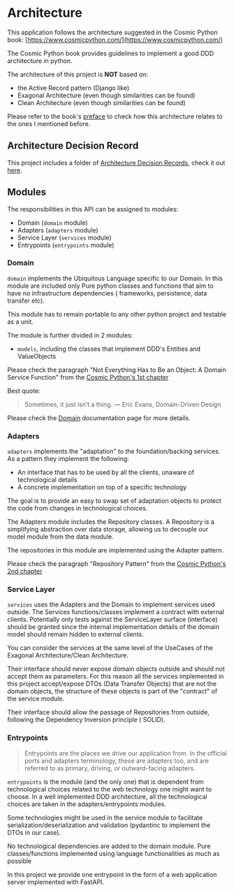 # Architecture

This application follows the architecture suggested in
the Cosmic Python book: [https://www.cosmicpython.com/](https://www.cosmicpython.com/)

The Cosmic Python book provides guidelines to implement
a good DDD architecture in python.

The architecture of this project is **NOT** based on:

* the Active Record pattern (Django like)
* Exagonal Architecture (even though similarities can be found)
* Clean Architecture (even though similarities can be found)

Please refer to the book's [preface](https://www.cosmicpython.com/book/preface.html) to check how this architecture
relates to the ones I mentioned before.

## Architecture Decision Record

This project includes a folder of [Architecture Decision Records](https://adr.github.io/), check it
out [here](adr/ADRs.md).

## Modules

The responsibilities in this API can be assigned to modules:

* Domain (`domain` module)
* Adapters (`adapters` module)
* Service Layer (`services` module)
* Entrypoints (`entrypoints` module)

### Domain

`domain` implements the Ubiquitous Language specific to our Domain.
In this module are included only Pure python classes and functions that aim to have no infrastructure dependencies (
frameworks, persistence, data transfer etc).

This module has to remain portable to any other python project and testable as a unit.

The module is further divided in 2 modules:

* `models`, including the classes that implement DDD's Entities and ValueObjects

Please check the paragraph "Not Everything Has to Be an Object: A Domain Service Function" from
the [Cosmic Python's 1st chapter](https://www.cosmicpython.com/book/chapter_01_domain_model.html)

Best quote:
> Sometimes, it just isn’t a thing. — Eric Evans, Domain-Driven Design

Please check the [Domain](../domain/docs/README.md) documentation page for more details.

### Adapters

`adapters` implements the "adaptation" to the foundation/backing services.
As a pattern they implement the following:

* An interface that has to be used by all the clients, unaware of technological details
* A concrete implementation on top of a specific technology

The goal is to provide an easy to swap set of adaptation objects to protect
the code from changes in technological choices.

The Adapters module includes the Repository classes.
A Repository is a simplifying abstraction over data storage,
allowing us to decouple our model module from the data module.

The repositories in this module are implemented using the Adapter pattern.

Please check the paragraph "Repository Pattern" from the
[Cosmic Python's 2nd chapter](https://www.cosmicpython.com/book/chapter_02_repository.html)

### Service Layer

`services` uses the Adapters and the Domain to implement services used outside.
The Services functions/classes implement a contract with external clients. Potentially only tests against the
ServiceLayer surface (interface) should be granted since the internal implementation details of the domain model should
remain hidden to external clients.

You can consider the services at the same level of the UseCases of the Exagonal Architecture/Clean Architecture.

Their interface should never expose domain objects outside and should not accept them as parameters.
For this reason all the services implemented in this project accept/expose DTOs (Data Transfer Objects) that
are not the domain objects, the structure of these objects is part of the "contract" of the service module.

Their interface should allow the passage of Repositories from outside, following the Dependency Inversion principle (
SOLID).

### Entrypoints

> Entrypoints are the places we drive our application from. In the official ports and adapters terminology,
> these are adapters too, and are referred to as primary, driving, or outward-facing adapters.

`entrypoints` is the module (and the only one) that is dependent from technological choices related
to the web technology one might want to choose.
In a well implemented DDD architecture, all the technological choices are taken in the adapters/entrypoints
modules.

Some technologies might be used in the service module to facilitate serialization/deserialization and
validation (pydantinc to implement the DTOs in our case).

No technological dependencies are added to the domain module. Pure classes/functions implemented
using language functionalities as much as possible

In this project we provide one entrypoint in the form of a web application server implemented
with FastAPI.
